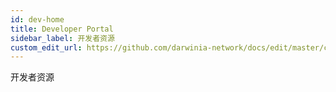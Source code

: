 ```yaml
---
id: dev-home
title: Developer Portal
sidebar_label: 开发者资源
custom_edit_url: https://github.com/darwinia-network/docs/edit/master/content/zh-CN/dev-home.md
---
```


开发者资源
